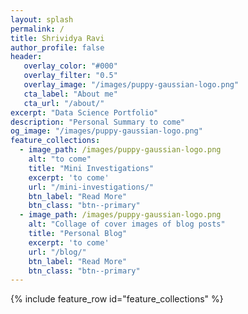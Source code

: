 ```yaml
---
layout: splash
permalink: /
title: Shrividya Ravi
author_profile: false
header:
   overlay_color: "#000"
   overlay_filter: "0.5"
   overlay_image: "/images/puppy-gaussian-logo.png"
   cta_label: "About me"
   cta_url: "/about/"
excerpt: "Data Science Portfolio"
description: "Personal Summary to come"
og_image: "/images/puppy-gaussian-logo.png"
feature_collections:
  - image_path: /images/puppy-gaussian-logo.png
    alt: "to come"
    title: "Mini Investigations"
    excerpt: 'to come'
    url: "/mini-investigations/"
    btn_label: "Read More"
    btn_class: "btn--primary"
  - image_path: /images/puppy-gaussian-logo.png
    alt: "Collage of cover images of blog posts"
    title: "Personal Blog"
    excerpt: 'to come'
    url: "/blog/"
    btn_label: "Read More"
    btn_class: "btn--primary"
---
```


{% include feature_row id="feature_collections" %}

